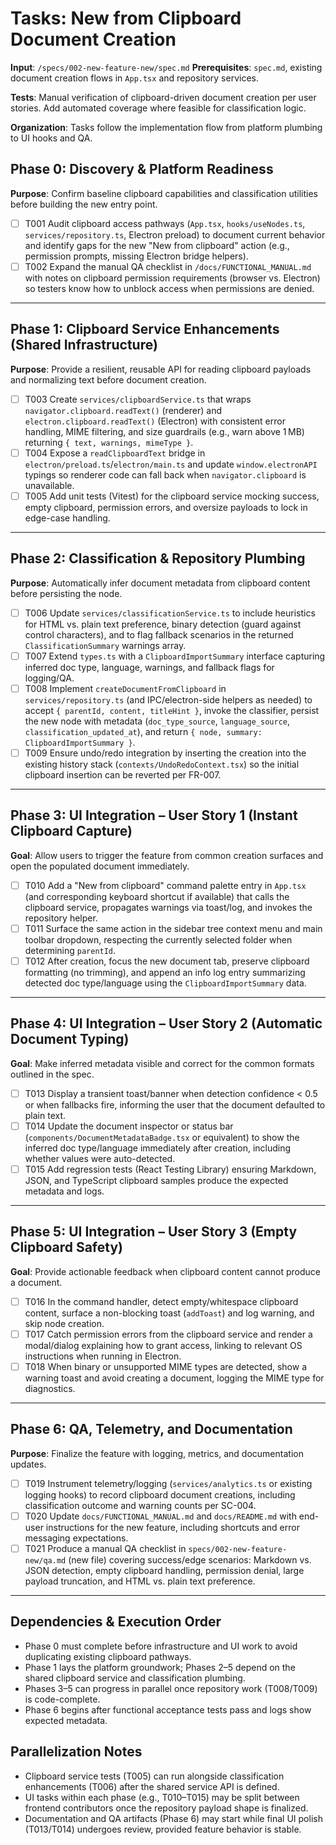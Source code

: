 # Tasks: New from Clipboard Document Creation

**Input**: `/specs/002-new-feature-new/spec.md`
**Prerequisites**: `spec.md`, existing document creation flows in `App.tsx` and repository services.

**Tests**: Manual verification of clipboard-driven document creation per user stories. Add automated coverage where feasible for classification logic.

**Organization**: Tasks follow the implementation flow from platform plumbing to UI hooks and QA.

## Phase 0: Discovery & Platform Readiness

**Purpose**: Confirm baseline clipboard capabilities and classification utilities before building the new entry point.

- [ ] T001 Audit clipboard access pathways (`App.tsx`, `hooks/useNodes.ts`, `services/repository.ts`, Electron preload) to document current behavior and identify gaps for the new "New from clipboard" action (e.g., permission prompts, missing Electron bridge helpers).
- [ ] T002 Expand the manual QA checklist in `/docs/FUNCTIONAL_MANUAL.md` with notes on clipboard permission requirements (browser vs. Electron) so testers know how to unblock access when permissions are denied.

---

## Phase 1: Clipboard Service Enhancements (Shared Infrastructure)

**Purpose**: Provide a resilient, reusable API for reading clipboard payloads and normalizing text before document creation.

- [ ] T003 Create `services/clipboardService.ts` that wraps `navigator.clipboard.readText()` (renderer) and `electron.clipboard.readText()` (Electron) with consistent error handling, MIME filtering, and size guardrails (e.g., warn above 1 MB) returning `{ text, warnings, mimeType }`.
- [ ] T004 Expose a `readClipboardText` bridge in `electron/preload.ts`/`electron/main.ts` and update `window.electronAPI` typings so renderer code can fall back when `navigator.clipboard` is unavailable.
- [ ] T005 Add unit tests (Vitest) for the clipboard service mocking success, empty clipboard, permission errors, and oversize payloads to lock in edge-case handling.

---

## Phase 2: Classification & Repository Plumbing

**Purpose**: Automatically infer document metadata from clipboard content before persisting the node.

- [ ] T006 Update `services/classificationService.ts` to include heuristics for HTML vs. plain text preference, binary detection (guard against control characters), and to flag fallback scenarios in the returned `ClassificationSummary` warnings array.
- [ ] T007 Extend `types.ts` with a `ClipboardImportSummary` interface capturing inferred doc type, language, warnings, and fallback flags for logging/QA.
- [ ] T008 Implement `createDocumentFromClipboard` in `services/repository.ts` (and IPC/electron-side helpers as needed) to accept `{ parentId, content, titleHint }`, invoke the classifier, persist the new node with metadata (`doc_type_source`, `language_source`, `classification_updated_at`), and return `{ node, summary: ClipboardImportSummary }`.
- [ ] T009 Ensure undo/redo integration by inserting the creation into the existing history stack (`contexts/UndoRedoContext.tsx`) so the initial clipboard insertion can be reverted per FR-007.

---

## Phase 3: UI Integration – User Story 1 (Instant Clipboard Capture)

**Goal**: Allow users to trigger the feature from common creation surfaces and open the populated document immediately.

- [ ] T010 Add a "New from clipboard" command palette entry in `App.tsx` (and corresponding keyboard shortcut if available) that calls the clipboard service, propagates warnings via toast/log, and invokes the repository helper.
- [ ] T011 Surface the same action in the sidebar tree context menu and main toolbar dropdown, respecting the currently selected folder when determining `parentId`.
- [ ] T012 After creation, focus the new document tab, preserve clipboard formatting (no trimming), and append an info log entry summarizing detected doc type/language using the `ClipboardImportSummary` data.

---

## Phase 4: UI Integration – User Story 2 (Automatic Document Typing)

**Goal**: Make inferred metadata visible and correct for the common formats outlined in the spec.

- [ ] T013 Display a transient toast/banner when detection confidence < 0.5 or when fallbacks fire, informing the user that the document defaulted to plain text.
- [ ] T014 Update the document inspector or status bar (`components/DocumentMetadataBadge.tsx` or equivalent) to show the inferred doc type/language immediately after creation, including whether values were auto-detected.
- [ ] T015 Add regression tests (React Testing Library) ensuring Markdown, JSON, and TypeScript clipboard samples produce the expected metadata and logs.

---

## Phase 5: UI Integration – User Story 3 (Empty Clipboard Safety)

**Goal**: Provide actionable feedback when clipboard content cannot produce a document.

- [ ] T016 In the command handler, detect empty/whitespace clipboard content, surface a non-blocking toast (`addToast`) and log warning, and skip node creation.
- [ ] T017 Catch permission errors from the clipboard service and render a modal/dialog explaining how to grant access, linking to relevant OS instructions when running in Electron.
- [ ] T018 When binary or unsupported MIME types are detected, show a warning toast and avoid creating a document, logging the MIME type for diagnostics.

---

## Phase 6: QA, Telemetry, and Documentation

**Purpose**: Finalize the feature with logging, metrics, and documentation updates.

- [ ] T019 Instrument telemetry/logging (`services/analytics.ts` or existing logging hooks) to record clipboard document creations, including classification outcome and warning counts per SC-004.
- [ ] T020 Update `docs/FUNCTIONAL_MANUAL.md` and `docs/README.md` with end-user instructions for the new feature, including shortcuts and error messaging expectations.
- [ ] T021 Produce a manual QA checklist in `specs/002-new-feature-new/qa.md` (new file) covering success/edge scenarios: Markdown vs. JSON detection, empty clipboard handling, permission denial, large payload truncation, and HTML vs. plain text preference.

---

## Dependencies & Execution Order

- Phase 0 must complete before infrastructure and UI work to avoid duplicating existing clipboard pathways.
- Phase 1 lays the platform groundwork; Phases 2–5 depend on the shared clipboard service and classification plumbing.
- Phases 3–5 can progress in parallel once repository work (T008/T009) is code-complete.
- Phase 6 begins after functional acceptance tests pass and logs show expected metadata.

## Parallelization Notes

- Clipboard service tests (T005) can run alongside classification enhancements (T006) after the shared service API is defined.
- UI tasks within each phase (e.g., T010–T015) may be split between frontend contributors once the repository payload shape is finalized.
- Documentation and QA artifacts (Phase 6) may start while final UI polish (T013/T014) undergoes review, provided feature behavior is stable.
